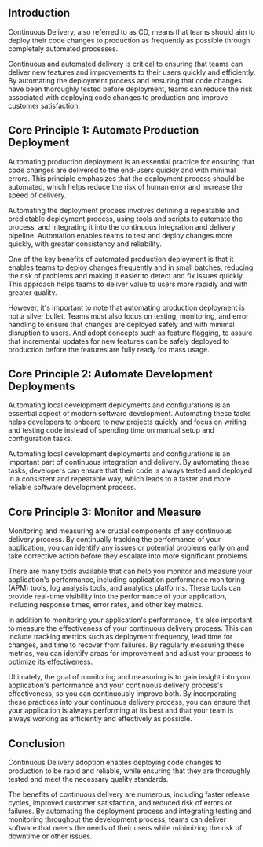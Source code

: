 <webui-data data-page-title="Continuous Delivery: Tenet 12 of Continuous Agile Software Engineering" data-page-subtitle=""></webui-data>

<webui-side-by-side>

## Introduction

<webui-paper>

Continuous Delivery, also referred to as CD, means that teams should aim to deploy their code changes to production as frequently as possible through completely automated processes.

Continuous and automated delivery is critical to ensuring that teams can deliver new features and improvements to their users quickly and efficiently. By automating the deployment process and ensuring that code changes have been thoroughly tested before deployment, teams can reduce the risk associated with deploying code changes to production and improve customer satisfaction.

</webui-paper>

</webui-side-by-side>

<webui-side-by-side>

## Core Principle 1: Automate Production Deployment

<webui-paper>

Automating production deployment is an essential practice for ensuring that code changes are delivered to the end-users quickly and with minimal errors. This principle emphasizes that the deployment process should be automated, which helps reduce the risk of human error and increase the speed of delivery.

Automating the deployment process involves defining a repeatable and predictable deployment process, using tools and scripts to automate the process, and integrating it into the continuous integration and delivery pipeline. Automation enables teams to test and deploy changes more quickly, with greater consistency and reliability.

One of the key benefits of automated production deployment is that it enables teams to deploy changes frequently and in small batches, reducing the risk of problems and making it easier to detect and fix issues quickly. This approach helps teams to deliver value to users more rapidly and with greater quality.

However, it's important to note that automating production deployment is not a silver bullet. Teams must also focus on testing, monitoring, and error handling to ensure that changes are deployed safely and with minimal disruption to users. And adopt concepts such as feature flagging, to assure that incremental updates for new features can be safely deployed to production before the features are fully ready for mass usage.

</webui-paper>

</webui-side-by-side>

<webui-side-by-side>

## Core Principle 2: Automate Development Deployments

<webui-paper>

Automating local development deployments and configurations is an essential aspect of modern software development. Automating these tasks helps developers to onboard to new projects quickly and focus on writing and testing code instead of spending time on manual setup and configuration tasks.

Automating local development deployments and configurations is an important part of continuous integration and delivery. By automating these tasks, developers can ensure that their code is always tested and deployed in a consistent and repeatable way, which leads to a faster and more reliable software development process.

</webui-paper>

</webui-side-by-side>

<webui-side-by-side>

## Core Principle 3: Monitor and Measure

<webui-paper>

Monitoring and measuring are crucial components of any continuous delivery process. By continually tracking the performance of your application, you can identify any issues or potential problems early on and take corrective action before they escalate into more significant problems.

There are many tools available that can help you monitor and measure your application's performance, including application performance monitoring (APM) tools, log analysis tools, and analytics platforms. These tools can provide real-time visibility into the performance of your application, including response times, error rates, and other key metrics.

In addition to monitoring your application's performance, it's also important to measure the effectiveness of your continuous delivery process. This can include tracking metrics such as deployment frequency, lead time for changes, and time to recover from failures. By regularly measuring these metrics, you can identify areas for improvement and adjust your process to optimize its effectiveness.

Ultimately, the goal of monitoring and measuring is to gain insight into your application's performance and your continuous delivery process's effectiveness, so you can continuously improve both. By incorporating these practices into your continuous delivery process, you can ensure that your application is always performing at its best and that your team is always working as efficiently and effectively as possible.

</webui-paper>

</webui-side-by-side>

<webui-side-by-side>

## Conclusion

<webui-paper>

Continuous Delivery adoption enables deploying code changes to production to be rapid and reliable, while ensuring that they are thoroughly tested and meet the necessary quality standards.

The benefits of continuous delivery are numerous, including faster release cycles, improved customer satisfaction, and reduced risk of errors or failures. By automating the deployment process and integrating testing and monitoring throughout the development process, teams can deliver software that meets the needs of their users while minimizing the risk of downtime or other issues. 

</webui-paper>

</webui-side-by-side>

<webui-next-page name="Holistic" href="/info/holistic"></webui-next-page>
